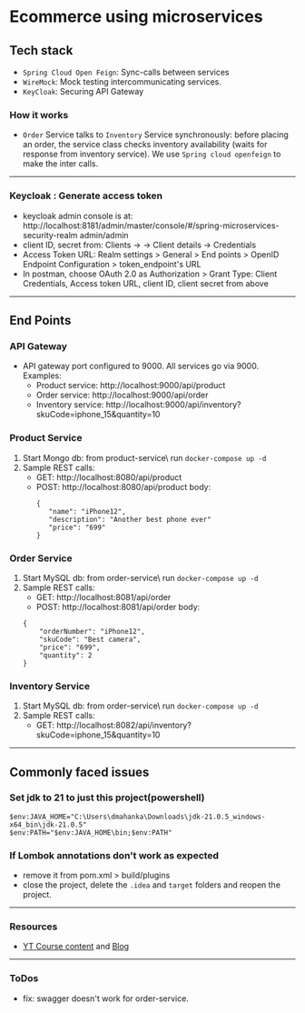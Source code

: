 # Ecommerce using microservices
## Tech stack
* `Spring Cloud Open Feign`: Sync-calls between services
* `WireMock`: Mock testing intercommunicating services.
* `KeyCloak`: Securing API Gateway
### How it works
* `Order` Service talks to `Inventory` Service synchronously: before placing an order, the service class checks inventory availability (waits for response from inventory service). We use `Spring cloud openfeign` to make the inter calls.
---
### Keycloak : Generate access token
* keycloak admin console is at:  http://localhost:8181/admin/master/console/#/spring-microservices-security-realm admin/admin
* client ID, secret from: Clients -> <spring-microservices-security-realm> -> Client details -> Credentials
* Access Token URL: Realm settings > General > End points >
  OpenID Endpoint Configuration > token_endpoint's URL
* In postman, choose OAuth 2.0 as Authorization > Grant Type: Client Credentials, Access token URL, client ID, client secret from above
---
## End Points
### API Gateway
* API gateway port configured to 9000. All services go via 9000. Examples: 
  * Product service: http://localhost:9000/api/product
  * Order service: http://localhost:9000/api/order
  * Inventory service: http://localhost:9000/api/inventory?skuCode=iphone_15&quantity=10
### Product Service
1. Start Mongo db: from product-service\ run
```docker-compose up -d```
2. Sample REST calls:
   * GET: http://localhost:8080/api/product 
   * POST: http://localhost:8080/api/product
     body:
     ```
     {
        "name": "iPhone12",
        "description": "Another best phone ever"
        "price": "699"
     }
     ```
     

### Order Service
1. Start MySQL db: from order-service\ run
   ```docker-compose up -d```
2. Sample REST calls:
    * GET: http://localhost:8081/api/order
    * POST: http://localhost:8081/api/order
      body: 
   ```
   {
       "orderNumber": "iPhone12",
       "skuCode": "Best camera",
       "price": "699",
       "quantity": 2
   }
   ```
### Inventory Service
1. Start MySQL db: from order-service\ run
   ```docker-compose up -d```
2. Sample REST calls:
    * GET: http://localhost:8082/api/inventory?skuCode=iphone_15&quantity=10
   

---
## Commonly faced issues
### Set jdk to 21 to just this project(powershell)
```
$env:JAVA_HOME="C:\Users\dmahanka\Downloads\jdk-21.0.5_windows-x64_bin\jdk-21.0.5"
$env:PATH="$env:JAVA_HOME\bin;$env:PATH"
```
### If Lombok annotations don't work as expected
- remove it from pom.xml > build/plugins
- close the project, delete the `.idea` and `target` folders and reopen the project.

---
### Resources
* [YT Course content](https://www.youtube.com/watch?v=yn_stY3HCr8) and  [Blog](https://programmingtechie.com/articles/spring-boot-microservices-tutorial) 


---
### ToDos
* fix: swagger doesn't work for order-service.